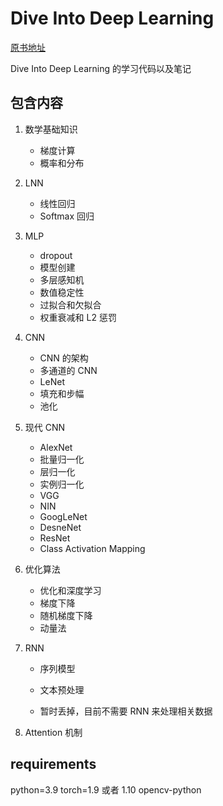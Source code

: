 # Dive Into Deep Learning

[原书地址](https://zh-v2.d2l.ai/)

Dive Into Deep Learning 的学习代码以及笔记

## 包含内容

1. 数学基础知识
   - 梯度计算
   - 概率和分布
2. LNN
   - 线性回归
   - Softmax 回归
3. MLP
   - dropout
   - 模型创建
   - 多层感知机
   - 数值稳定性
   - 过拟合和欠拟合
   - 权重衰减和 L2 惩罚
4. CNN
   - CNN 的架构
   - 多通道的 CNN
   - LeNet
   - 填充和步幅
   - 池化
5. 现代 CNN
   - AlexNet
   - 批量归一化
   - 层归一化
   - 实例归一化
   - VGG
   - NIN
   - GoogLeNet
   - DesneNet
   - ResNet
   - Class Activation Mapping
6. 优化算法
   - 优化和深度学习
   - 梯度下降
   - 随机梯度下降
   - 动量法
7. RNN

   - 序列模型
   - 文本预处理

   - 暂时丢掉，目前不需要 RNN 来处理相关数据

8. Attention 机制

## requirements

python=3.9
torch=1.9 或者 1.10
opencv-python
